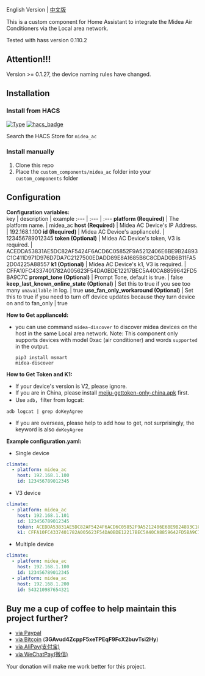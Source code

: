 
English Version | [中文版](./中文.md#)

This is a custom component for Home Assistant to integrate the Midea Air Conditioners via the Local area network.

Tested with hass version 0.110.2

## Attention!!!
Version >= 0.1.27, the device naming rules have changed.

## Installation

### Install from HACS
[![Type](https://img.shields.io/badge/Type-Custom_Component-orange.svg)](https://github.com/dlarrick/hass-kumo) [![hacs_badge](https://img.shields.io/badge/HACS-Default-orange.svg)](https://github.com/custom-components/hacs)

Search the HACS Store for ```midea_ac```

### Install manually
1. Clone this repo
2. Place the `custom_components/midea_ac` folder into your `custom_components` folder

## Configuration

**Configuration variables:**  
key | description | example 
:--- | :--- | :---
**platform (Required)** | The platform name. | midea_ac
**host (Required)** | Midea AC Device's IP Address. | 192.168.1.100
**id (Required)** | Midea AC Device's applianceId. | 123456789012345
**token (Optional)** | Midea AC Device's token, V3 is required. | ACEDDA53831AE5DC82AF5424F6ACD6C05852F9A5212406E6BE9B24893C1C411D971D976D7DA7C2127500EDADD89E8A1685B6C8CDAD0B6B11FA52D04225A88557
**k1 (Optional)** | Midea AC Device's k1, V3 is required. | CFFA10FC4337401782A005623F54DA0BDE12217BEC5A40CA8859642FD5BA9C7C
**prompt_tone (Optional)** | Prompt Tone, default is true. | false
**keep_last_known_online_state (Optional)** | Set this to true if you see too many  `unavailable` in log. | true
**use_fan_only_workaround (Optional)** | Set this to true if you need to turn off device updates because they turn device on and to fan_only | true

**How to Get applianceId:**

- you can use command ```midea-discover``` to discover midea devices on the host in the same Local area network. Note: This component only supports devices with model 0xac (air conditioner) and words ```supported``` in the output.
    ```shell
    pip3 install msmart
    midea-discover
    ```

**How to Get Token and K1:**
- If your device's version is V2, please ignore.
- If you are in China, please install [meiju-gettoken-only-china.apk](https://media.githubusercontent.com/media/mac-zhou/LFS/main/meiju-gettoken-only-china.apk) first.
- Use ```adb```，filter from logcat:
```shell
adb logcat | grep doKeyAgree
```
- If you are overseas, please help to add how to get, not surprisingly, the keyword is also `doKeyAgree`

**Example configuration.yaml:**
* Single device
```yaml
climate:
  - platform: midea_ac
    host: 192.168.1.100
    id: 123456789012345
```
* V3 device
```yaml
climate:
  - platform: midea_ac
    host: 192.168.1.101
    id: 123456789012345
    token: ACEDDA53831AE5DC82AF5424F6ACD6C05852F9A5212406E6BE9B24893C1C411D971D976D7DA7C2127500EDADD89E8A1685B6C8CDAD0B6B11FA52D04225A88557
    k1: CFFA10FC4337401782A005623F54DA0BDE12217BEC5A40CA8859642FD5BA9C7C
```
* Multiple device
```yaml
climate:
  - platform: midea_ac
    host: 192.168.1.100
    id: 123456789012345
  - platform: midea_ac
    host: 192.168.1.200
    id: 543210987654321
```

## Buy me a cup of coffee to help maintain this project further?

- [via Paypal](https://www.paypal.me/himaczhou)
- [via Bitcoin](bitcoin:3GAvud4ZcppF5xeTPEqF9FcX2buvTsi2Hy) (**3GAvud4ZcppF5xeTPEqF9FcX2buvTsi2Hy**)
- [via AliPay(支付宝)](https://i.loli.net/2020/05/08/nNSTAPUGDgX2sBe.png)
- [via WeChatPay(微信)](https://i.loli.net/2020/05/08/ouj6SdnVirDzRw9.jpg)

Your donation will make me work better for this project.
